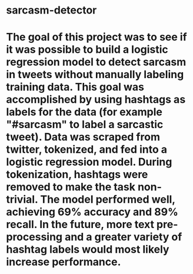 # sarcasm-detector

# The goal of this project was to see if it was possible to build a logistic regression model to detect sarcasm in tweets without manually labeling training data. This goal was accomplished by using hashtags as labels for the data (for example "#sarcasm" to label a sarcastic tweet). Data was scraped from twitter, tokenized, and fed into a logistic regression model. During tokenization, hashtags were removed to make the task non-trivial. The model performed well, achieving 69% accuracy and 89% recall. In the future, more text pre-processing and a greater variety of hashtag labels would most likely increase performance.  
